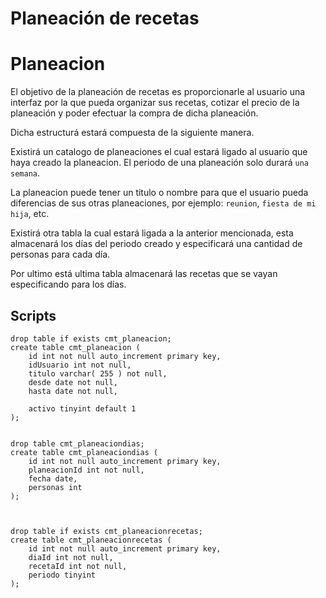 Planeación de recetas
=====================


# Planeacion
El objetivo de la planeación de recetas es proporcionarle al usuario
una interfaz por la que pueda organizar sus recetas, cotizar el precio
de la planeación y poder efectuar la compra de dicha planeación.


Dicha estructurá estará compuesta de la siguiente manera.

Existirá un catalogo de planeaciones el cual estará ligado al usuario
que haya creado la planeacion.
El periodo de una planeación solo durará `una semana`.


La planeacion puede tener un titulo o nombre para que el usuario pueda
diferencias de sus otras planeaciones, por ejemplo: `reunion`,
`fiesta de mi hija`, etc.

Existirá otra tabla la cual estará ligada a la anterior mencionada, esta
almacenará los días del periodo creado y especificará una cantidad de
personas para cada día.


Por ultimo está ultima tabla almacenará las recetas que se vayan
especificando para los días.



## Scripts
```mysql
drop table if exists cmt_planeacion;
create table cmt_planeacion (
	id int not null auto_increment primary key,
	idUsuario int not null,
	titulo varchar( 255 ) not null,
	desde date not null,
	hasta date not null,

	activo tinyint default 1
);


drop table cmt_planeaciondias;
create table cmt_planeaciondias (
	id int not null auto_increment primary key,
	planeacionId int not null,
	fecha date,
	personas int
);



drop table if exists cmt_planeacionrecetas;
create table cmt_planeacionrecetas (
	id int not null auto_increment primary key,
	diaId int not null,
	recetaId int not null,
	periodo tinyint
);

```
